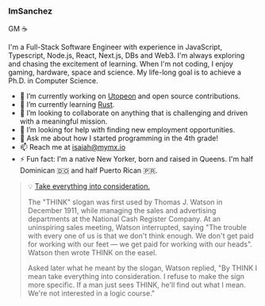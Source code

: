### ImSanchez

GM ☕

I'm a Full-Stack Software Engineer with experience in JavaScript, Typescript, Node.js, React, Next.js, DBs and Web3. I'm always exploring and chasing the excitement of learning. When I'm not coding, I enjoy gaming, hardware, space and science. My life-long goal is to achieve a Ph.D. in Computer Science.

- 🔭 I’m currently working on [Utopeon](https://www.utopeon.com) and open source contributions.
- 🌱 I’m currently learning [Rust](https://www.rust-lang.org/).
- 👯 I’m looking to collaborate on anything that is challenging and driven with a meaningful mission.
- 🤔 I’m looking for help with finding new employment opportunities.
- 💬 Ask me about how I started programming in the 4th grade!
- 📫 Reach me at [isaiah@mymx.io](mailto:isaiah@mymx.io)
- ⚡ Fun fact: I'm a native New Yorker, born and raised in Queens. I'm half Dominican 🇩🇴 and half Puerto Rican 🇵🇷.

> 💡 [Take everything into consideration.](https://en.wikipedia.org/wiki/Think_(slogan))
>
> The "THINK" slogan was first used by Thomas J. Watson in December 1911, while managing the sales and advertising departments at the National Cash Register Company. At an uninspiring sales meeting, Watson interrupted, saying "The trouble with every one of us is that we don't think enough. We don't get paid for working with our feet — we get paid for working with our heads". Watson then wrote THINK on the easel.
> 
> Asked later what he meant by the slogan, Watson replied, "By THINK I mean take everything into consideration. I refuse to make the sign more specific. If a man just sees THINK, he'll find out what I mean. We're not interested in a logic course."


